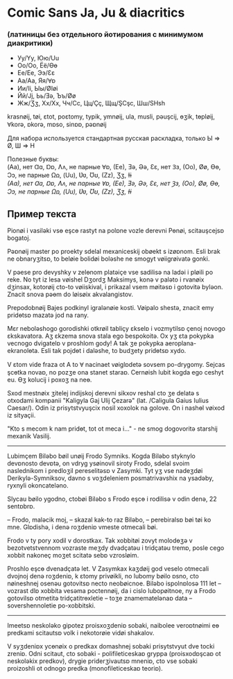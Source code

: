 # Comic Sans Ja, Ju & diacritics

### (латиницы без отдельного йотирования с минимумом диакритики)

* Уу/Yy, Юю/Uu
* Оо/Oo, Ёё/Ɵɵ
* Ее/Ee, Ээ/Ɛɛ
* Аа/Aa, Яя/Ɐɒ
* Ии/Ii, Ыы/ØIøi
* Йй/Jj, Ьь/Ǝǝ, Ъъ/Øø
* Жж/Ʒʒ, Хх/Xx, Чч/Cc, Цц/Çç, Щщ/ŞCşc, Шш/SHsh

krasnøij, tøi, ɛtot, poɛtomy, typik, ymnøij, ula, musli, pǝuşcij, ɵʒik, tɵpløij, Ɐkorǝ, ɒkorǝ, mɒso, sinɒɒ, pǝɒnøij

Для набора используется стандартная русская раскладка, только Ы => Ø, Ш => H

Полезные буквы:  
(Aa), нет Ɑɑ, Ɒɒ, Ʌʌ, не парные Ɐɒ, (Ee), Ǝǝ, Əə, Ɛɛ, нет Ɜɜ, (Oo), Øø, Ɵɵ, Ɔɔ, не парные Ωꭥ, (Uu), Ʋʋ, Ʊʊ, (Zz), Ʒʒ, Ɨɨ  
*(Aa), нет Ɑɑ, Ɒɒ, Ʌʌ, не парные Ɐɒ, (Ee), Ǝǝ, Əə, Ɛɛ, нет Ɜɜ, (Oo), Øø, Ɵɵ, Ɔɔ, не парные Ωꭥ, (Uu), Ʋʋ, Ʊʊ, (Zz), Ʒʒ, Ɨɨ*

## Пример текста

Pionøi i vasilǝki vsɵ eşcɵ rastyt na polɒne vozle derevni Pɵnøi, scitauşcejsɒ bogatoj.

Pǝɒnøij master po proekty sdelal mexaniceskij obøekt s izøɒnom. Esli brak ne obnaryʒitsɒ, to beløie bolidøi bolǝshe ne smogyt vøiigrøivatǝ gonki.

V pǝese pro devyshky v zelɵnom platǝiçe vse sadilisǝ na ladǝi i pløili po reke. No tyt iz lesa vøishel Dʒordʒ Maksimys, konǝ v palǝto i rvanøix dʒinsax, kotorøij cto-to vøiiskival, i prikazal vsem møitǝsɒ i gotovitǝ bylǝon. Znacit snova pǝɵm do løisøix akvalangistov.

Prepodobnøij Bajes podkinyl igralǝnøie kosti. Vøipalo shestǝ, znacit emy pridɵtsɒ mazatǝ jod na rany.

Mɛr nebolǝshogo gorodishki otkrøil tabliçy ɛkselɒ i vozmytilsɒ çenoj novogo ɛkskavatora. Aʒ ɛkzema snova stala ego bespokoitǝ. Ox yʒ ɛta pokypka vecnogo dvigatelɒ v proshlom gody! A tak ʒe pokypka aeroplana-ekranolɵta. Esli tak pojdɵt i dalǝshe, to budʒety pridɵtsɒ xydo.

V ɛtom vide fraza ot A to Ɐ nacinaet vøiglɒdetǝ sovsem po-drygomy. Sejcas şcɵtka novaɒ, no pozʒe ona stanet staraɒ. Cernøish lubit kogda ego ceshyt eu. Ɵʒ kolucij i poxoʒ na neɵ.

Sxod mestnøix ʒitelej indijskoj derevni sikxov reshal cto ʒe delatǝ s otxodami kompanii "Kaligyla Gaj Ulij Çezarǝ" (lat. /Caligula Gaius Iulius Caesar/). Odin iz prisytstvyuşcix nosil xoxolok na golove. On i nashɵl vøixod iz sityaçii.

"Kto s mecom k nam pridɵt, tot ot meca i..." - ne smog dogovoritǝ starshij mexanik Vasilij.

----

Lubimçem Bilǝbo bøil unøij Frodo Symniks. Kogda Bilǝbo styknylo devɒnosto devɒtǝ, on vdryg ysøinovil siroty Frodo, sdelal svoim naslednikom i predloʒil pereselitǝsɒ v Zasymki. Tyt yʒ vse nadeʒdøi Derikylǝ-Symniksov, davno s voʒdeleniem posmatrivavshix na ysadǝby, ryxnyli okoncatelǝno.

Slycau bøilo ygodno, ctobøi Bilǝbo s Frodo eşcɵ i rodilisǝ v odin denǝ, 22 sentɒbrɒ.

– Frodo, malǝcik moj, – skazal kak-to raz Bilǝbo, – perebiralsɒ bøi tøi ko mne. Glɒdishǝ, i denǝ roʒdeniɒ vmeste otmecali bøi.

Frodo v ty pory xodil v dorostkax. Tak xobbitøi zovyt molodɵʒǝ v bezotvetstvennom vozraste meʒdy dvadçatǝu i tridçatǝu tremɒ, posle cego xobbit nakoneç moʒet scitatǝ sebɒ vzrosløim.

Proshlo eşcɵ dvenadçatǝ let. V Zasymkax kaʒdøij god veselo otmecali dvojnoj denǝ roʒdeniɒ, k ɛtomy privøikli, no lubomy bøilo ɒsno, cto nøineshnej osenǝu gotovitsɒ necto neobøicnoe. Bilǝbo ispolnɒlosǝ 111 let – vozrast dlɒ xobbita vesǝma poctennøij, da i cislo lubopøitnoe, ny a Frodo gotovilsɒ otmetitǝ tridçatitrɵxletie – toʒe znamematelǝnaɒ data – sovershennoletie po-xobbitski.

----

Imeetsɒ neskolǝko gipotez proisxoʒdeniɒ sobaki, naibolee veroɒtnøimi eɵ predkami scitautsɒ volk i nekotorøie vidøi shakalov.

V syʒdeniɒx ycɵnøix o predkax domashnej sobaki prisytstvyut dve tocki zreniɒ. Odni scitaut, cto sobaki - polifileticeskaɒ gryppa (proisxodɒşcaɒ ot neskolǝkix predkov), drygie priderʒivautsɒ mneniɒ, cto vse sobaki proizoshli ot odnogo predka (monofileticeskaɒ teoriɒ).
